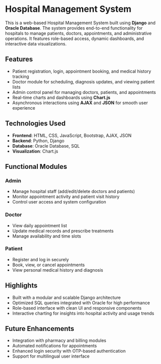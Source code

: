# Hospital Management System

This is a web-based Hospital Management System built using **Django** and **Oracle Database**. The system provides end-to-end functionality for hospitals to manage patients, doctors, appointments, and administrative operations. It features role-based access, dynamic dashboards, and interactive data visualizations.

## Features

- Patient registration, login, appointment booking, and medical history tracking  
- Doctor module for scheduling, diagnosis updates, and viewing patient lists  
- Admin control panel for managing doctors, patients, and appointments  
- Real-time charts and dashboards using **Chart.js**  
- Asynchronous interactions using **AJAX** and **JSON** for smooth user experience  

## Technologies Used

- **Frontend**: HTML, CSS, JavaScript, Bootstrap, AJAX, JSON  
- **Backend**: Python, Django  
- **Database**: Oracle Database, SQL  
- **Visualization**: Chart.js  

## Functional Modules

### Admin
- Manage hospital staff (add/edit/delete doctors and patients)  
- Monitor appointment activity and patient visit history  
- Control user access and system configuration  

### Doctor
- View daily appointment list  
- Update medical records and prescribe treatments  
- Manage availability and time slots  

### Patient
- Register and log in securely  
- Book, view, or cancel appointments  
- View personal medical history and diagnosis  

## Highlights

- Built with a modular and scalable Django architecture  
- Optimized SQL queries integrated with Oracle for high performance  
- Role-based interface with clean UI and responsive components  
- Interactive charting for insights into hospital activity and usage trends  

## Future Enhancements

- Integration with pharmacy and billing modules  
- Automated notifications for appointments  
- Enhanced login security with OTP-based authentication  
- Support for multilingual user interface
